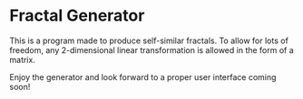 # Fractal Generator

This is a program made to produce self-similar fractals. 
To allow for lots of freedom, any 2-dimensional linear transformation is allowed in the form of a matrix.

Enjoy the generator and look forward to a proper user interface coming soon!
